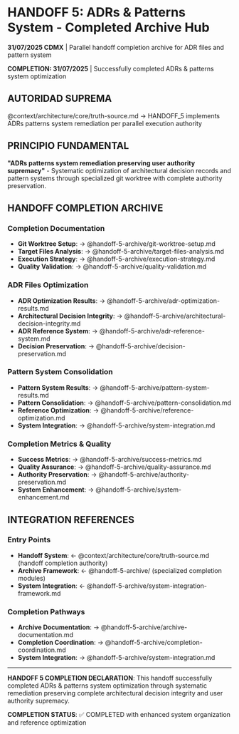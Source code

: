 # HANDOFF 5: ADRs & Patterns System - Completed Archive Hub

**31/07/2025 CDMX** | Parallel handoff completion archive for ADR files and pattern system

**COMPLETION: 31/07/2025** | Successfully completed ADRs & patterns system optimization

## AUTORIDAD SUPREMA
@context/architecture/core/truth-source.md → HANDOFF_5 implements ADRs patterns system remediation per parallel execution authority

## PRINCIPIO FUNDAMENTAL
**"ADRs patterns system remediation preserving user authority supremacy"** - Systematic optimization of architectural decision records and pattern systems through specialized git worktree with complete authority preservation.

## HANDOFF COMPLETION ARCHIVE

### **Completion Documentation**
- **Git Worktree Setup**: → @handoff-5-archive/git-worktree-setup.md
- **Target Files Analysis**: → @handoff-5-archive/target-files-analysis.md
- **Execution Strategy**: → @handoff-5-archive/execution-strategy.md
- **Quality Validation**: → @handoff-5-archive/quality-validation.md

### **ADR Files Optimization**
- **ADR Optimization Results**: → @handoff-5-archive/adr-optimization-results.md
- **Architectural Decision Integrity**: → @handoff-5-archive/architectural-decision-integrity.md
- **ADR Reference System**: → @handoff-5-archive/adr-reference-system.md
- **Decision Preservation**: → @handoff-5-archive/decision-preservation.md

### **Pattern System Consolidation**
- **Pattern System Results**: → @handoff-5-archive/pattern-system-results.md
- **Pattern Consolidation**: → @handoff-5-archive/pattern-consolidation.md
- **Reference Optimization**: → @handoff-5-archive/reference-optimization.md
- **System Integration**: → @handoff-5-archive/system-integration.md

### **Completion Metrics & Quality**
- **Success Metrics**: → @handoff-5-archive/success-metrics.md
- **Quality Assurance**: → @handoff-5-archive/quality-assurance.md
- **Authority Preservation**: → @handoff-5-archive/authority-preservation.md
- **System Enhancement**: → @handoff-5-archive/system-enhancement.md

## INTEGRATION REFERENCES

### **Entry Points**
- **Handoff System**: ← @context/architecture/core/truth-source.md (handoff completion authority)
- **Archive Framework**: ← @handoff-5-archive/ (specialized completion modules)
- **System Integration**: ← @handoff-5-archive/system-integration-framework.md

### **Completion Pathways**
- **Archive Documentation**: → @handoff-5-archive/archive-documentation.md
- **Completion Coordination**: → @handoff-5-archive/completion-coordination.md
- **System Integration**: → @handoff-5-archive/system-integration.md

---

**HANDOFF 5 COMPLETION DECLARATION**: This handoff successfully completed ADRs & patterns system optimization through systematic remediation preserving complete architectural decision integrity and user authority supremacy.

**COMPLETION STATUS**: ✅ COMPLETED with enhanced system organization and reference optimization
